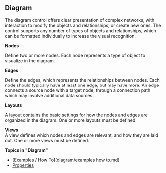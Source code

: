## Diagram

The diagram control offers clear presentation of complex networks, with interaction to modify the objects and relationships, or create new ones. The control supports any number of types of objects and relationships, which can be formatted individually to increase the visual recognition.

**Nodes**

Define two or more nodes. Each node represents a type of object to visualize in the diagram.

**Edges**

Define the edges, which represents the relationships between nodes. Each node should typically have at least one edge, but may have more. An edge connects a source node with a target node, through a connection path which may involve additional data sources.

**Layouts**

A layout contains the basic settings for how the nodes and edges are organized in the diagram. One or more layouts must be defined.  

**Views**  
A view defines which nodes and edges are relevant, and how they are laid out. One or more views must be defined.

**Topics in "Diagram"**
* [Examples / How To](diagram/examples  how to.md)
* [Properties](diagram/properties.md)
